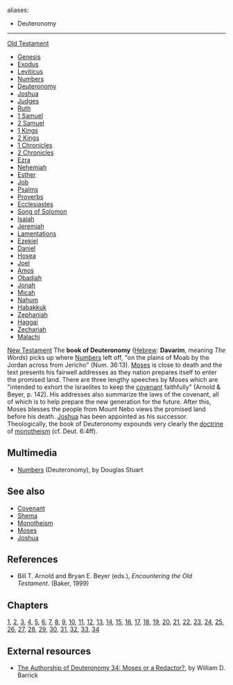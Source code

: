 aliases:
- Deuteronomy
---
[Old Testament](Old_Testament "Old Testament")
-   [Genesis](Genesis "Genesis")
-   [Exodus](Book_of_Exodus "Book of Exodus")
-   [Leviticus](Leviticus "Leviticus")
-   [Numbers](Book_of_Numbers "Book of Numbers")
-   [Deuteronomy](Deuteronomy "Deuteronomy")
-   [Joshua](Book_of_Joshua "Book of Joshua")
-   [Judges](Book_of_Judges "Book of Judges")
-   [Ruth](Book_of_Ruth "Book of Ruth")
-   [1 Samuel](Books_of_Samuel "Books of Samuel")
-   [2 Samuel](Books_of_Samuel "Books of Samuel")
-   [1 Kings](Books_of_Kings "Books of Kings")
-   [2 Kings](Books_of_Kings "Books of Kings")
-   [1 Chronicles](Books_of_Chronicles "Books of Chronicles")
-   [2 Chronicles](Books_of_Chronicles "Books of Chronicles")
-   [Ezra](Book_of_Ezra "Book of Ezra")
-   [Nehemiah](Book_of_Nehemiah "Book of Nehemiah")
-   [Esther](Book_of_Esther "Book of Esther")
-   [Job](Book_of_Job "Book of Job")
-   [Psalms](Book_of_Psalms "Book of Psalms")
-   [Proverbs](Book_of_Proverbs "Book of Proverbs")
-   [Ecclesiastes](Ecclesiastes "Ecclesiastes")
-   [Song of Solomon](Song_of_Solomon "Song of Solomon")
-   [Isaiah](Book_of_Isaiah "Book of Isaiah")
-   [Jeremiah](Book_of_Jeremiah "Book of Jeremiah")
-   [Lamentations](Book_of_Lamentations "Book of Lamentations")
-   [Ezekiel](Book_of_Ezekiel "Book of Ezekiel")
-   [Daniel](Book_of_Daniel "Book of Daniel")
-   [Hosea](Book_of_Hosea "Book of Hosea")
-   [Joel](Book_of_Joel "Book of Joel")
-   [Amos](Book_of_Amos "Book of Amos")
-   [Obadiah](Book_of_Obadiah "Book of Obadiah")
-   [Jonah](Book_of_Jonah "Book of Jonah")
-   [Micah](Book_of_Micah "Book of Micah")
-   [Nahum](Book_of_Nahum "Book of Nahum")
-   [Habakkuk](Book_of_Habakkuk "Book of Habakkuk")
-   [Zephaniah](Book_of_Zephaniah "Book of Zephaniah")
-   [Haggai](Book_of_Haggai "Book of Haggai")
-   [Zechariah](Book_of_Zechariah "Book of Zechariah")
-   [Malachi](Book_of_Malachi "Book of Malachi")

[New Testament](New_Testament "New Testament")
The **book of Deuteronomy** ([Hebrew](Hebrew "Hebrew"):
**Davarim**, meaning *The Words*) picks up where
[Numbers](Numbers "Numbers") left off, "on the plains of Moab by
the Jordan across from Jericho" (Num. 36:13).
[Moses](Moses "Moses") is close to death and the text presents his
fairwell addresses as they nation prepares itself to enter the
promised land. There are three lengthy speeches by Moses which are
"intended to exhort the Israelites to keep the
[covenant](Covenant "Covenant") faithfully" (Arnold & Beyer, p.
142). His addresses also summarize the laws of the covenant, all of
which is to help prepare the new generation for the future. After
this, Moses blesses the people from Mount Nebo views the promised
land before his death. [Joshua](Joshua "Joshua") has been appointed
as his successor. Theologically, the book of Deuteronomy expounds
very clearly the [doctrine](Doctrine "Doctrine") of
[monotheism](Monotheism "Monotheism") (cf. Deut. 6:4ff).

## Multimedia

-   [Numbers](http://biblicaltraining.org/audio/OT500/ots_04c.mov)
    (Deuteronomy), by Douglas Stuart

## See also

-   [Covenant](Covenant "Covenant")
-   [Shema](Shema "Shema")
-   [Monotheism](Monotheism "Monotheism")
-   [Moses](Moses "Moses")
-   [Joshua](Joshua "Joshua")

## References

-   Bill T. Arnold and Bryan E. Beyer (eds.),
    *Encountering the Old Testament*. (Baker, 1999)

## Chapters

[1](index.php?title=Deuteronomy_1&action=edit&redlink=1 "Deuteronomy 1 (page does not exist)"),
[2](index.php?title=Deuteronomy_2&action=edit&redlink=1 "Deuteronomy 2 (page does not exist)"),
[3](index.php?title=Deuteronomy_3&action=edit&redlink=1 "Deuteronomy 3 (page does not exist)"),
[4](index.php?title=Deuteronomy_4&action=edit&redlink=1 "Deuteronomy 4 (page does not exist)"),
[5](index.php?title=Deuteronomy_5&action=edit&redlink=1 "Deuteronomy 5 (page does not exist)"),
[6](Deuteronomy_6 "Deuteronomy 6"),
[7](index.php?title=Deuteronomy_7&action=edit&redlink=1 "Deuteronomy 7 (page does not exist)"),
[8](index.php?title=Deuteronomy_8&action=edit&redlink=1 "Deuteronomy 8 (page does not exist)"),
[9](index.php?title=Deuteronomy_9&action=edit&redlink=1 "Deuteronomy 9 (page does not exist)"),
[10](index.php?title=Deuteronomy_10&action=edit&redlink=1 "Deuteronomy 10 (page does not exist)"),
[11](index.php?title=Deuteronomy_11&action=edit&redlink=1 "Deuteronomy 11 (page does not exist)"),
[12](index.php?title=Deuteronomy_12&action=edit&redlink=1 "Deuteronomy 12 (page does not exist)"),
[13](index.php?title=Deuteronomy_13&action=edit&redlink=1 "Deuteronomy 13 (page does not exist)"),
[14](index.php?title=Deuteronomy_14&action=edit&redlink=1 "Deuteronomy 14 (page does not exist)"),
[15](index.php?title=Deuteronomy_15&action=edit&redlink=1 "Deuteronomy 15 (page does not exist)"),
[16](index.php?title=Deuteronomy_16&action=edit&redlink=1 "Deuteronomy 16 (page does not exist)"),
[17](index.php?title=Deuteronomy_17&action=edit&redlink=1 "Deuteronomy 17 (page does not exist)"),
[18](index.php?title=Deuteronomy_18&action=edit&redlink=1 "Deuteronomy 18 (page does not exist)"),
[19](index.php?title=Deuteronomy_19&action=edit&redlink=1 "Deuteronomy 19 (page does not exist)"),
[20](index.php?title=Deuteronomy_20&action=edit&redlink=1 "Deuteronomy 20 (page does not exist)"),
[21](index.php?title=Deuteronomy_21&action=edit&redlink=1 "Deuteronomy 21 (page does not exist)"),
[22](index.php?title=Deuteronomy_22&action=edit&redlink=1 "Deuteronomy 22 (page does not exist)"),
[23](index.php?title=Deuteronomy_23&action=edit&redlink=1 "Deuteronomy 23 (page does not exist)"),
[24](index.php?title=Deuteronomy_24&action=edit&redlink=1 "Deuteronomy 24 (page does not exist)"),
[25](index.php?title=Deuteronomy_25&action=edit&redlink=1 "Deuteronomy 25 (page does not exist)"),
[26](index.php?title=Deuteronomy_26&action=edit&redlink=1 "Deuteronomy 26 (page does not exist)"),
[27](index.php?title=Deuteronomy_27&action=edit&redlink=1 "Deuteronomy 27 (page does not exist)"),
[28](index.php?title=Deuteronomy_28&action=edit&redlink=1 "Deuteronomy 28 (page does not exist)"),
[29](index.php?title=Deuteronomy_29&action=edit&redlink=1 "Deuteronomy 29 (page does not exist)"),
[30](index.php?title=Deuteronomy_30&action=edit&redlink=1 "Deuteronomy 30 (page does not exist)"),
[31](index.php?title=Deuteronomy_31&action=edit&redlink=1 "Deuteronomy 31 (page does not exist)"),
[32](Deuteronomy_32 "Deuteronomy 32"),
[33](index.php?title=Deuteronomy_33&action=edit&redlink=1 "Deuteronomy 33 (page does not exist)"),
[34](index.php?title=Deuteronomy_34&action=edit&redlink=1 "Deuteronomy 34 (page does not exist)")

## External resources

-   [The Authorship of Deuteronomy 34: Moses or a Redactor?](http://www.drbarrick.org/Website%20Files/Deut34.pdf),
    by William D. Barrick



